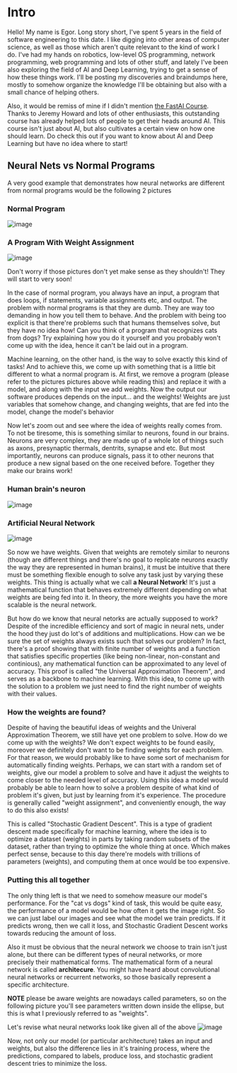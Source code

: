 # Intro

Hello! My name is Egor. Long story short, I've spent 5 years in the field of software engineering to this date. I like digging into other areas of computer science,
as well as those which aren't quite relevant to the kind of work I do. I've had my hands on robotics, low-level OS programming, network programming, web programming 
and lots of other stuff, and lately I've been also exploring the field of AI and Deep Learning, trying to get a sense of how these things work. I'll be posting my discoveries and braindumps here,
mostly to somehow organize the knowledge I'll be obtaining but also with a small chance of helping others. 

Also, it would be remiss of mine if I didn't mention [the FastAI Course](https://course.fast.ai/). Thanks to Jeremy Howard and lots of other enthusiasts, this outstanding course
has already helped lots of people to get their heads around AI. This course isn't just about AI, but also cultivates a certain view on how one should learn. Do check this out if you
want to know about AI and Deep Learning but have no idea where to start!


## Neural Nets vs Normal Programs

A very good example that demonstrates how neural networks are different from normal programs would be the following 2 pictures

### Normal Program
![image](https://github.com/user-attachments/assets/77e7444a-72e8-4bae-87f0-60cd98e55001)


### A Program With Weight Assignment
![image](https://github.com/user-attachments/assets/dc6e26c0-73be-4f0e-8b08-473c5a837c0e)


Don't worry if those pictures don't yet make sense as they shouldn't! They will start to very soon!

In the case of normal program, you always have an input, a program that does loops, if statements, variable assignments etc, and output. The problem with normal programs
is that they are dumb. They are way too demanding in how you tell them to behave. And the problem with being too explicit is that there're problems such that humans themselves solve, but
they have no idea how! Can you think of a program that recognizes cats from dogs? Try explaining how you do it yourself and you probably won't come up with the idea, hence it can't be laid out in a program.

Machine learning, on the other hand, is the way to solve exactly this kind of tasks! And to achieve this, we come up with something that is a little bit different to what a normal program is.
At first, we remove a program (please refer to the pictures pictures above while reading this) and replace it with a model, and along with the input we add weights.
Now the output our software produces depends on the input... and the weights! Weights are just variables that somehow change, and changing weights, that are fed into the model, change the model's behavior

Now let's zoom out and see where the idea of weights really comes from. To not be tiresome, this is something similar to neurons, found in our brains.
Neurons are very complex, they are made up of a whole lot of things such as axons, presynaptic thermals, dentrits, synapse and etc. But most importantly, neurons can produce signals, 
pass it to other neurons that produce a new signal based on the one received before. Together they make our brains work!

### Human brain's neuron
![image](https://github.com/user-attachments/assets/f9b3effa-5729-40cc-97c4-12252d041a52)

### Artificial Neural Network
![image](https://github.com/user-attachments/assets/96bb991f-2431-40f3-9e1c-1416bcf606b8)


So now we have weights. Given that weights are remotely similar to neurons (though are different things and there's no goal to replicate neurons exactly the way they are represented in human brains),
it must be intuitive that there must be something flexible enough to solve any task just by varying these weights. This thing is actually what we call **a Neural Network**!
It's just a mathematical function that behaves extremely different depending on what weights are being fed into it. In theory, the more weights you have the more scalable is the neural network.


But how do we know that neural netorks are actually supposed to work? Despite of the incredible efficiency and sort of magic in neural nets, under the hood they just do lot's of additions and multiplications.
How can we be sure the set of weights always exists such that solves our problem? In fact, there's a proof showing that with finite number of weights and a function that satisfies specific properties 
(like being non-linear, non-constant and continious), any mathematical function can be approximated to any level of accuracy. This proof is called "the Universal Approximation Theorem", and serves as a backbone to machine learning.
With this idea, to come up with the solution to a problem we just need to find the right number of weights with their values.

### How the weights are found?
Despite of having the beautiful ideas of weights and the Univeral Approximation Theorem, we still have yet one problem to solve. How do we come up with the weights?
We don't expect weights to be found easily, moreover we definitely don't want to be finding weights for each problem. For that reason, we would probably like to have some sort of mechanism for automatically finding weights. Perhaps, we can start with a random set of weights, give our model a problem to solve
and have it adjust the weights to come closer to the needed level of accuracy. Using this idea a model would probably be able to learn how to solve a problem despite of what kind of problem it's given, but just by learning from it's experience.
The procedure is generally called "weight assignment", and conveniently enough, the way to do this also exists!

This is called "Stochastic Gradient Descent". This is a type of gradient descent made specifically for machine learning, where the idea is to optimize a dataset (weights) in parts by taking random subsets of the dataset, rather than trying to optimize the whole thing at once.
Which makes perfect sense, because to this day there're models with trillions of parameters (weights), and computing them at once would be too expensive.

### Putting this all together
The only thing left is that we need to somehow measure our model's performance. For the "cat vs dogs" kind of task, this would be quite easy, the performance of a model would be how often it gets the image right.
So we can just label our images and see what the model we train predicts. If it predicts wrong, then we call it loss, and Stochastic Gradient Descent works towards reducing the amount of loss.

Also it must be obvious that the neural network we choose to train isn't just alone, but there can be different types of neural networks, or more precisely their mathematical forms.
The mathematical form of a neural network is called **architecure**. You might have heard about convolutional neural networks or recurrent networks, so those basically represent a specific architecture.

**NOTE** please be aware weights are nowadays called parameters, so on the following picture you'll see parameters written down inside the ellipse, but this is what I previously referred to as "weights".

Let's revise what neural networks look like given all of the above
![image](https://github.com/user-attachments/assets/c9af2bbe-af5b-434f-b360-2c187ac5f05e)

Now, not only our model (or particular architecture) takes an input and weights, but also the difference lies in it's training process, where the predictions, compared to labels, produce loss,
and stochastic gradient descent tries to minimize the loss.


